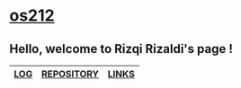 # [os212](https://rizqirzl.github.io/os212/)
## Hello, welcome to Rizqi Rizaldi's page !
[LOG](https://raw.githubusercontent.com/rizqirzl/os212/master/TXT/mylog.txt) | [REPOSITORY](https://github.com/rizqirzl) | [LINKS](LINKS/)
--- | --- | ---
